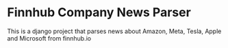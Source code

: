 # Finnhub Company News Parser

This is a django project that parses news about Amazon, Meta, Tesla, Apple and Microsoft from finnhub.io
